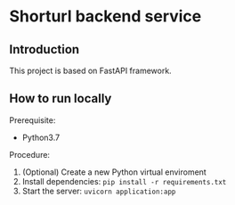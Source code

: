 # Shorturl backend service

## Introduction

This project is based on FastAPI framework.

## How to run locally

Prerequisite:
- Python3.7

Procedure:
1. (Optional) Create a new Python virtual enviroment
2. Install dependencies: `pip install -r requirements.txt`
3. Start the server: `uvicorn application:app`
